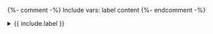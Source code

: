{%- comment -%}
  Include vars:
  label
  content
{%- endcomment -%}

<details markdown="1">
  <summary>
    {{ include.label }}
  </summary>
{{ include.content }}
</details>
